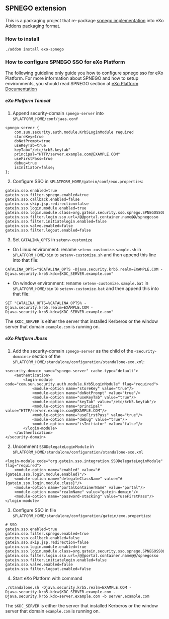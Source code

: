 ## SPNEGO extension

This is a packaging project that re-package [spnego implementation](https://github.com/gatein/gatein-sso/tree/master/spnegosso) into eXo Addons packaging format.

### How to install

```
./addon install exo-spnego
```

### How to configure SPNEGO SSO for eXo Platform

The following guideline only guide you how to configure spnego sso for eXo Platform.
For more information about SPNEGO and how to setup environments, you should read SPNEGO section at [eXo Platform Documentation](http://docs.exoplatform.com/public/index.jsp?topic=%2FPLF40%2FSingle_Sign_On-SPNEGO.html&cp=1_7_4_7_3)


##### eXo Platform Tomcat

1. Append security-domain `spnego-server` into `$PLATFORM_HOME/conf/jaas.conf`
```
spnego-server {
	com.sun.security.auth.module.Krb5LoginModule required
	storeKey=true
	doNotPrompt=true
	useKeyTab=true
	keyTab="/etc/krb5.keytab"
	principal="HTTP/server.example.com@EXAMPLE.COM"
	useFirstPass=true
	debug=true
	isInitiator=false;
};
```

2. Configure SSO in `$PLATFORM_HOME/gatein/conf/exo.properties`:
```
gatein.sso.enabled=true
gatein.sso.filter.spnego.enabled=true
gatein.sso.callback.enabled=false
gatein.sso.skip.jsp.redirection=false
gatein.sso.login.module.enabled=true
gatein.sso.login.module.class=org.gatein.security.sso.spnego.SPNEGOSSOLoginModule
gatein.sso.filter.login.sso.url=/@@portal.container.name@@/spnegosso
gatein.sso.filter.initiatelogin.enabled=false
gatein.sso.valve.enabled=false
gatein.sso.filter.logout.enabled=false
```

3. Set `CATALINA_OPTS` in `setenv-customize`
- On Linux environment: rename `setenv-customize.sample.sh` in `$PLATFORM_HOME/bin` to `setenv-customize.sh` and then append this line into that file:

```
CATALINA_OPTS="$CATALINA_OPTS -Djava.security.krb5.realm=EXAMPLE.COM -Djava.security.krb5.kdc=$KDC_SERVER.example.com"
```

- On window environment: rename `setenv-customize.sample.bat` in `$PLATFORM_HOME/bin` to `setenv-customize.bat` and then append this into that file:

```
SET "CATALINA_OPTS=%CATALINA_OPTS% -Djava.security.krb5.realm=EXAMPLE.COM -Djava.security.krb5.kdc=$KDC_SERVER.example.com"
```
The `$KDC_SERVER` is either the server that installed Kerberos or the window server that domain `example.com` is running on.


##### eXo Platform Jboss
1. Add the security-domain `spnego-server` as the child of the `<security-domains>` section of the `$PLATFORM_HOME/standalone/configuration/standalone-exo.xml`:
```
<security-domain name="spnego-server" cache-type="default">
    <authentication>
        <login-module code="com.sun.security.auth.module.Krb5LoginModule" flag="required">
            <module-option name="storeKey" value="true"/>
            <module-option name="doNotPrompt" value="true"/>
            <module-option name="useKeyTab" value="true"/>
            <module-option name="keyTab" value="/etc/krb5.keytab"/>
            <module-option name="principal" value="HTTP/server.example.com@EXAMPLE.COM"/>
            <module-option name="useFirstPass" value="true"/>
            <module-option name="debug" value="true"/>
            <module-option name="isInitiator" value="false"/>
        </login-module>
    </authentication>
</security-domain>
```

2. Uncomment `SSODelegateLoginModule` in `$PLATFORM_HOME/standalone/configuration/standalone-exo.xml`
```
<login-module code="org.gatein.sso.integration.SSODelegateLoginModule" flag="required">
    <module-option name="enabled" value="#{gatein.sso.login.module.enabled}"/>
    <module-option name="delegateClassName" value="#{gatein.sso.login.module.class}"/>
    <module-option name="portalContainerName" value="portal"/>
    <module-option name="realmName" value="gatein-domain"/>
    <module-option name="password-stacking" value="useFirstPass"/>
</login-module>
```
3. Configure SSO in file `$PLATFORM_HOME/standalone/configuration/gatein/exo.properties`:
```
# SSO
gatein.sso.enabled=true
gatein.sso.filter.spnego.enabled=true
gatein.sso.callback.enabled=false
gatein.sso.skip.jsp.redirection=false
gatein.sso.login.module.enabled=true
gatein.sso.login.module.class=org.gatein.security.sso.spnego.SPNEGOSSOLoginModule
gatein.sso.filter.login.sso.url=/@@portal.container.name@@/spnegosso
gatein.sso.filter.initiatelogin.enabled=false
gatein.sso.valve.enabled=false
gatein.sso.filter.logout.enabled=false
```

4. Start eXo Platform with command
```
./standalone.sh -Djava.security.krb5.realm=EXAMPLE.COM -Djava.security.krb5.kdc=$KDC_SERVER.example.com -Djava.security.krb5.kdc=server.example.com -b server.example.com
```
The `$KDC_SERVER` is either the server that installed Kerberos or the window server that domain `example.com` is running on.